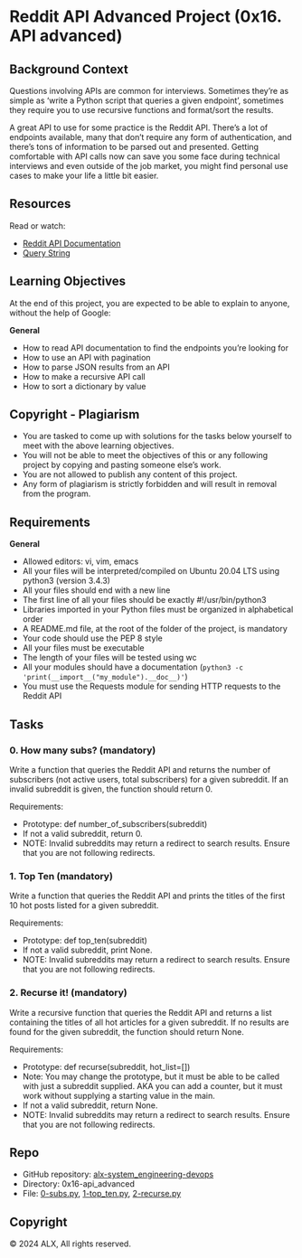 # Reddit API Advanced Project (0x16. API advanced)

## Background Context

Questions involving APIs are common for interviews. Sometimes they’re as simple as ‘write a Python script that queries a given endpoint’, sometimes they require you to use recursive functions and format/sort the results.

A great API to use for some practice is the Reddit API. There’s a lot of endpoints available, many that don’t require any form of authentication, and there’s tons of information to be parsed out and presented. Getting comfortable with API calls now can save you some face during technical interviews and even outside of the job market, you might find personal use cases to make your life a little bit easier.

## Resources

Read or watch:

- [Reddit API Documentation](https://www.reddit.com/dev/api/)
- [Query String](https://en.wikipedia.org/wiki/Query_string)

## Learning Objectives

At the end of this project, you are expected to be able to explain to anyone, without the help of Google:

**General**
- How to read API documentation to find the endpoints you’re looking for
- How to use an API with pagination
- How to parse JSON results from an API
- How to make a recursive API call
- How to sort a dictionary by value

## Copyright - Plagiarism

- You are tasked to come up with solutions for the tasks below yourself to meet with the above learning objectives.
- You will not be able to meet the objectives of this or any following project by copying and pasting someone else’s work.
- You are not allowed to publish any content of this project.
- Any form of plagiarism is strictly forbidden and will result in removal from the program.

## Requirements

**General**
- Allowed editors: vi, vim, emacs
- All your files will be interpreted/compiled on Ubuntu 20.04 LTS using python3 (version 3.4.3)
- All your files should end with a new line
- The first line of all your files should be exactly #!/usr/bin/python3
- Libraries imported in your Python files must be organized in alphabetical order
- A README.md file, at the root of the folder of the project, is mandatory
- Your code should use the PEP 8 style
- All your files must be executable
- The length of your files will be tested using wc
- All your modules should have a documentation (`python3 -c 'print(__import__("my_module").__doc__)'`)
- You must use the Requests module for sending HTTP requests to the Reddit API

## Tasks

### 0. How many subs? (mandatory)

Write a function that queries the Reddit API and returns the number of subscribers (not active users, total subscribers) for a given subreddit. If an invalid subreddit is given, the function should return 0.

Requirements:

- Prototype: def number_of_subscribers(subreddit)
- If not a valid subreddit, return 0.
- NOTE: Invalid subreddits may return a redirect to search results. Ensure that you are not following redirects.

### 1. Top Ten (mandatory)

Write a function that queries the Reddit API and prints the titles of the first 10 hot posts listed for a given subreddit.

Requirements:

- Prototype: def top_ten(subreddit)
- If not a valid subreddit, print None.
- NOTE: Invalid subreddits may return a redirect to search results. Ensure that you are not following redirects.

### 2. Recurse it! (mandatory)

Write a recursive function that queries the Reddit API and returns a list containing the titles of all hot articles for a given subreddit. If no results are found for the given subreddit, the function should return None.

Requirements:

- Prototype: def recurse(subreddit, hot_list=[])
- Note: You may change the prototype, but it must be able to be called with just a subreddit supplied. AKA you can add a counter, but it must work without supplying a starting value in the main.
- If not a valid subreddit, return None.
- NOTE: Invalid subreddits may return a redirect to search results. Ensure that you are not following redirects.

## Repo

- GitHub repository: [alx-system_engineering-devops](https://github.com/alx-system_engineering-devops)
- Directory: 0x16-api_advanced
- File: [0-subs.py](https://github.com/alx-system_engineering-devops/0x16-api_advanced/blob/main/0-subs.py), [1-top_ten.py](https://github.com/alx-system_engineering-devops/0x16-api_advanced/blob/main/1-top_ten.py), [2-recurse.py](https://github.com/alx-system_engineering-devops/0x16-api_advanced/blob/main/2-recurse.py)

## Copyright

© 2024 ALX, All rights reserved.
